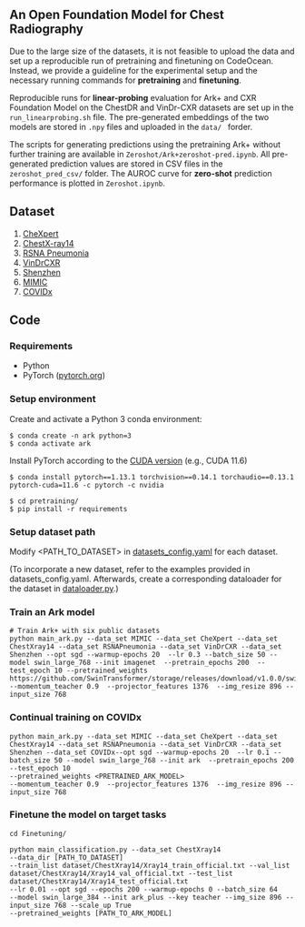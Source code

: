 ## An Open Foundation Model for Chest Radiography

Due to the large size of the datasets, it is not feasible to upload the data and set up a reproducible run of pretraining and finetuning on CodeOcean. Instead, we provide a guideline for the experimental setup and the necessary running commands for **pretraining** and **finetuning**. 

Reproducible runs for **linear-probing** evaluation for Ark+ and CXR Foundation Model on the ChestDR and VinDr-CXR datasets are set up in the `run_linearprobing.sh` file. The pre-generated embeddings of the two models are stored in `.npy` files and uploaded in the `data/ ` forder.

The scripts for generating predictions using the pretraining Ark+ without further training are available in `Zeroshot/Ark+zeroshot-pred.ipynb`. All pre-generated prediction values are stored in CSV files in the `zeroshot_pred_csv/` folder. The AUROC curve for **zero-shot** prediction performance is plotted in `Zeroshot.ipynb`.



## Dataset
1. [CheXpert](https://stanfordmlgroup.github.io/competitions/chexpert/)
2. [ChestX-ray14](https://nihcc.app.box.com/v/ChestXray-NIHCC)
3. [RSNA Pneumonia](https://www.kaggle.com/c/rsna-pneumonia-detection-challenge)
4. [VinDrCXR](https://vindr.ai/datasets/cxr)
5. [Shenzhen](https://lhncbc.nlm.nih.gov/LHC-downloads/downloads.html#tuberculosis-image-data-sets)
6. [MIMIC](https://physionet.org/content/mimic-cxr/2.0.0/)
7. [COVIDx](https://www.kaggle.com/datasets/andyczhao/covidx-cxr2)

## Code
### Requirements
+ Python
+ PyTorch ([pytorch.org](http://pytorch.org))
### Setup environment 
Create and activate a Python 3 conda environment:
```
$ conda create -n ark python=3
$ conda activate ark
```
Install PyTorch according to the [CUDA version](https://pytorch.org/get-started/previous-versions/) (e.g., CUDA 11.6)
```
$ conda install pytorch==1.13.1 torchvision==0.14.1 torchaudio==0.13.1 pytorch-cuda=11.6 -c pytorch -c nvidia

$ cd pretraining/
$ pip install -r requirements
```

### Setup dataset path
Modify <PATH_TO_DATASET> in [datasets_config.yaml](./datasets_config.yaml) for each dataset.

(To incorporate a new dataset, refer to the examples provided in datasets_config.yaml. Afterwards, create a corresponding dataloader for the dataset in [dataloader.py](./dataloader.py).)

### Train an Ark model
```
# Train Ark+ with six public datasets
python main_ark.py --data_set MIMIC --data_set CheXpert --data_set ChestXray14 --data_set RSNAPneumonia --data_set VinDrCXR --data_set Shenzhen --opt sgd --warmup-epochs 20  --lr 0.3 --batch_size 50 --model swin_large_768 --init imagenet  --pretrain_epochs 200  --test_epoch 10 --pretrained_weights https://github.com/SwinTransformer/storage/releases/download/v1.0.0/swin_large_patch4_window12_384_22kto1k.pth --momentum_teacher 0.9  --projector_features 1376  --img_resize 896 --input_size 768

```

### Continual training on COVIDx
```
python main_ark.py --data_set MIMIC --data_set CheXpert --data_set ChestXray14 --data_set RSNAPneumonia --data_set VinDrCXR --data_set Shenzhen --data_set COVIDx--opt sgd --warmup-epochs 20  --lr 0.1 --batch_size 50 --model swin_large_768 --init ark  --pretrain_epochs 200  --test_epoch 10 
--pretrained_weights <PRETRAINED_ARK_MODEL>
--momentum_teacher 0.9  --projector_features 1376  --img_resize 896 --input_size 768
```


### Finetune the model on target tasks

```
cd Finetuning/

python main_classification.py --data_set ChestXray14 
--data_dir [PATH_TO_DATASET] 
--train_list dataset/ChestXray14/Xray14_train_official.txt --val_list dataset/ChestXray14/Xray14_val_official.txt --test_list dataset/ChestXray14/Xray14_test_official.txt 
--lr 0.01 --opt sgd --epochs 200 --warmup-epochs 0 --batch_size 64 
--model swin_large_384 --init ark_plus --key teacher --img_size 896 --input_size 768 --scale_up True
--pretrained_weights [PATH_TO_ARK_MODEL]
```


